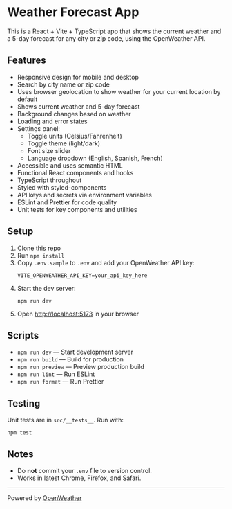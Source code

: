 # Weather Forecast App

This is a React + Vite + TypeScript app that shows the current weather and a 5-day forecast for any city or zip code, using the OpenWeather API.

## Features

- Responsive design for mobile and desktop
- Search by city name or zip code
- Uses browser geolocation to show weather for your current location by default
- Shows current weather and 5-day forecast
- Background changes based on weather
- Loading and error states
- Settings panel:
  - Toggle units (Celsius/Fahrenheit)
  - Toggle theme (light/dark)
  - Font size slider
  - Language dropdown (English, Spanish, French)
- Accessible and uses semantic HTML
- Functional React components and hooks
- TypeScript throughout
- Styled with styled-components
- API keys and secrets via environment variables
- ESLint and Prettier for code quality
- Unit tests for key components and utilities

## Setup

1. Clone this repo
2. Run `npm install`
3. Copy `.env.sample` to `.env` and add your OpenWeather API key:
   ```
   VITE_OPENWEATHER_API_KEY=your_api_key_here
   ```
4. Start the dev server:
   ```
   npm run dev
   ```
5. Open [http://localhost:5173](http://localhost:5173) in your browser

## Scripts

- `npm run dev` — Start development server
- `npm run build` — Build for production
- `npm run preview` — Preview production build
- `npm run lint` — Run ESLint
- `npm run format` — Run Prettier

## Testing

Unit tests are in `src/__tests__`. Run with:
```
npm test
```

## Notes

- Do **not** commit your `.env` file to version control.
- Works in latest Chrome, Firefox, and Safari.

---
Powered by [OpenWeather](https://openweathermap.org/)

